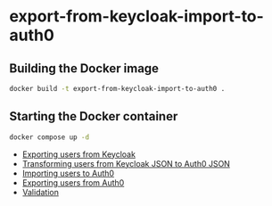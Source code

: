 # export-from-keycloak-import-to-auth0

## Building the Docker image

```bash
docker build -t export-from-keycloak-import-to-auth0 .
```

## Starting the Docker container

```bash
docker compose up -d
```

- [Exporting users from Keycloak](docs/exporting-users-from-keycloak.md)
- [Transforming users from Keycloak JSON to Auth0 JSON](docs/transforming-users-from-keycloak-json-to-auth0-json.md)
- [Importing users to Auth0](docs/importing-users-to-auth0.md)
- [Exporting users from Auth0](docs/exporting-users-from-auth0.md)
- [Validation](docs/validation.md)
